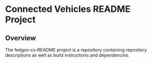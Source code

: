 # Connected Vehicles README Project

## Overview

The fedgov-cv-README project is a repository containing repository descriptions as well as build instructions and dependencies.